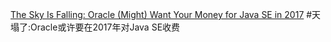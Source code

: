 [The Sky Is Falling: Oracle (Might) Want Your Money for Java SE in 2017](https://dzone.com/articles/the-sky-is-falling-oracle-might-want-your-money-fo)
#天塌了:Oracle或许要在2017年对Java SE收费